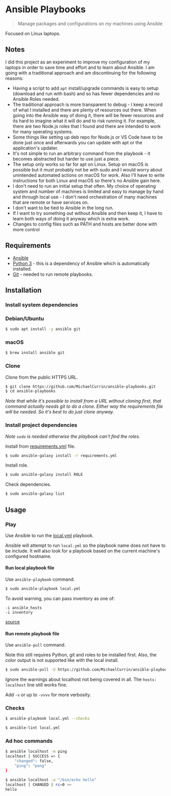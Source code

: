 # Ansible Playbooks
> Manage packages and configurations on my machines using Ansible

Focused on Linux laptops.


## Notes

I did this project as an experiment to improve my configuration of my laptops in order to save time and effort and to learn about Ansible. I am going with a traditional approach and am discontinuing for the following reasons:

- Having a script to add `apt` install/upgrade commands is easy to setup (download and run with bash) and so has fewer dependencies and no Ansible Roles needed.
- The traditional approach is more transparent to debug - I keep a record of what I installed and there are plenty of resources out there. When going into the Ansible way of doing it, there will be fewer resources and its hard to imagine what it will do and to risk running it. For example, there are two Node.js roles that I found and there are intended to work for many operating systems.
- Some things like setting up deb repo for Node.js or VS Code have to be done just once and afterwards you can update with apt or the application's updater.
- It's not simple to run an arbitrary command from the playbook - it becomes abstracted but harder to use just a piece.
- The setup only works so far for apt on Linux. Setup on macOS is possible but it must probably not be with sudo and I would worry about unintended automated actions on macOS for work. Also I'll have to write instructions for both Linux and macOS so there's no Ansible gain here.
- I don't need to run an initial setup that often. My choice of operating system and number of machines is limited and easy to manage by hand and through local use - I don't need orchestration of many machines that are remote or have services on.
- I don't want to be tied to Ansible in the long run.
- If I want to try something out without Ansible and then keep it, I have to learn both ways of doing it anyway which is extra work.
- Changes to config files such as PATH and hosts are better done with more control


## Requirements

- [Ansible](https://ansible.com)
- [Python 3](python.org/) - this is a dependency of Ansible which is automatically installed.
- [Git](https://git-scm.com/) - needed to run remote playbooks.


## Installation

### Install system dependencies

### Debian/Ubuntu

```sh
$ sudo apt install -y ansible git
```

### macOS

```sh
$ brew install ansible git
```

### Clone

Clone from the public HTTPS URL.

```sh
$ git clone https://github.com/MichaelCurrin/ansible-playbooks.git
$ cd ansible-playbooks
```

_Note that while it's possible to install from a URL without cloning first, that command actually needs git to do a clone. Either way the requirements file will be needed. So it's best to do just clone anyway._

### Install project dependencies
_Note `sudo` is needed otherwise the playbook can't find the roles._

Install from [requirements.yml](/requirements.yml) file.

```sh
$ sudo ansible-galaxy install -r requirements.yml
```

Install role.

```sh
$ sudo ansible-galaxy install ROLE
```

Check dependencies.

```sh
$ sudo ansible-galaxy list
```


## Usage

### Play

Use Ansible to run the [local.yml](/local.yml) playbook.

Ansible will attempt to run `local.yml` so the playbook name does not have to be include. It will also look for a playbook based on the current machine's configured hostname.

#### Run local playbook file

Use `ansible-playbook` command.

```sh
$ sudo ansible-playbook local.yml
```

To avoid warning, you can pass inventory as one of:

```
-i ansible_hosts
-i inventory
```

[source](https://www.middlewareinventory.com/blog/run-ansible-playbook-locally/)

#### Run remote playbook file

Use `ansible-pull` command.

Note this still requires Python, git and roles to be installed first. Also, the color output is not supported like with the local install.

```sh
$ sudo ansible-pull -U https://github.com/MichaelCurrin/ansible-playbooks.git
```

Ignore the warnings about localhost not being covered in all. The `hosts: localhost` line still works fine.

Add `-v` or up to `-vvvv` for more verbosity.


### Checks

```sh
$ ansible-playbook local.yml --checks
```

```sh
$ ansible-lint local.yml
```


### Ad hoc commands

```sh
$ ansible localhost -m ping
localhost | SUCCESS => {
    "changed": false,
    "ping": "pong"
}
```

```sh
$ ansible localhost -a "/bin/echo hello"
localhost | CHANGED | rc=0 >>
hello
```
